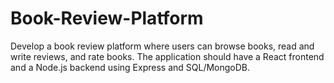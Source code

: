 # Book-Review-Platform
Develop a book review platform where users can browse books, read and write reviews, and rate books. The application should have a React frontend and a Node.js backend using Express and SQL/MongoDB.
